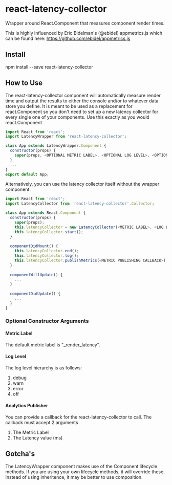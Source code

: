 # react-latency-collector
Wrapper around React.Component that measures component render times. 

This is highly influenced by Eric Bidelman's (@ebidel) appmetrics.js which can be found here: https://github.com/ebidel/appmetrics.js

## Install
npm install --save react-latency-collector

## How to Use

The react-latency-collector component will automatically measure render time and output the results to either the console and/or to whatever data store you define. 
It is meant to be used as a replacement for react.Component so you don't need to set up a new latency collector for every single one of your components. 
Use this exactly as you would react.Component

```js
import React from 'react';
import LatencyWrapper from 'react-latency-collector';

class App extends LatencyWrapper.Component {
  constructor(props) {
    super(props, <OPTIONAL METRIC LABEL>, <OPTIONAL LOG LEVEL>, <OPTIONAL ANALYTICS PUBLISHER>);
  }
  ...
}
export default App;
```

Alternatively, you can use the latency collector itself without the wrapper component.

```js
import React from 'react';
import LatencyCollector from 'react-latency-collector'.Collector;

class App extends React.Component {
  constructor(props) {
    super(props);
    this.latencyCollector = new LatencyCollector(<METRIC LABEL>, <LOG LEVEL>);
    this.latencyCollector.start();
  }
  
  componentDidMount() {
    this.latencyCollector.end();
    this.latencyCollector.log();
    this.latencyCollector.publishMetrics(<METRIC PUBLISHING CALLBACK>);
  }
  
  componentWillUpdate() {
    ...
  }
  
  componentDidUpdate() {
    ...
  }
}
```

### Optional Constructor Arguments

#### Metric Label
The default metric label is "<component className>_render_latency".

#### Log Level
The log level hierarchy is as follows:
1. debug
2. warn
3. error
4. off

#### Analytics Publisher
You can provide a callback for the react-latency-collector to call. The callback must accept 2 arguments
1. The Metric Label
2. The Latency value (ms)

## Gotcha's
The LatencyWrapper component makes use of the Component lifecycle methods. If you are using your own lifecycle methods, it will override these. Instead of using inheritence, it may be better to use composition.
